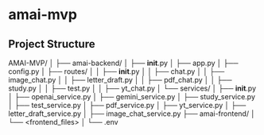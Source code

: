 # amai-mvp

## Project Structure 

AMAI-MVP/
│
├── amai-backend/
│   ├── __init__.py
│   ├── app.py
│   ├── config.py
│   ├── routes/
│   │   ├── __init__.py
│   │   ├── chat.py
│   │   ├── image_chat.py
│   │   ├── letter_draft.py
│   │   ├── pdf_chat.py
│   │   ├── study.py
│   │   ├── test.py
│   │   ├── yt_chat.py
│   └── services/
│       ├── __init__.py
│       ├── openai_service.py
│       ├── gemini_service.py
│       ├── study_service.py
│       ├── test_service.py
│       ├── pdf_service.py
│       ├── yt_service.py
│       ├── letter_draft_service.py
│       ├── image_chat_service.py
├── amai-frontend/
│   └── <frontend_files>
│
└── .env
